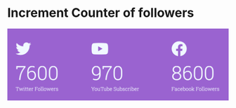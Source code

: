 # Increment Counter of followers


![](https://raw.githubusercontent.com/SoftJavascript/increment_counter/main/readme_pic/1.png)
